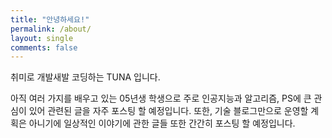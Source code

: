 ```yaml
---
title: "안녕하세요!"
permalink: /about/
layout: single
comments: false
---
```


취미로 개발새발 코딩하는 TUNA 입니다.

아직 여러 가지를 배우고 있는 05년생 학생으로 주로 인공지능과 알고리즘, PS에 큰 관심이 있어 관련된 글을 자주 포스팅 할 예정입니다. 또한, 기술 블로그만으로 운영할 계획은 아니기에 일상적인 이야기에 관한 글들 또한 간간히 포스팅 할 예정입니다.
